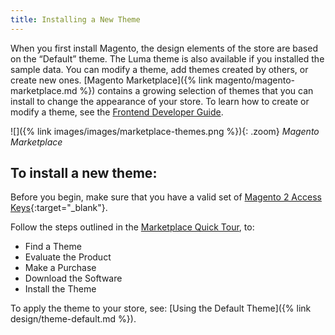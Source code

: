 ```yaml
---
title: Installing a New Theme
---
```


When you first install Magento, the design elements of the store are based on the “Default” theme. The Luma theme is also available if you installed the sample data. You can modify a theme, add themes created by others, or create new ones. [Magento Marketplace]({% link magento/magento-marketplace.md %}) contains a growing selection of themes that you can install to change the appearance of your store. To learn how to create or modify a theme, see the [Frontend Developer Guide][1].

![]({% link images/images/marketplace-themes.png %}){: .zoom}
_Magento Marketplace_

## To install a new theme:

Before you begin, make sure that you have a valid set of [Magento 2 Access Keys][2]{:target="_blank"}.

Follow the steps outlined in the [Marketplace Quick Tour][3], to:

* Find a Theme
* Evaluate the Product
* Make a Purchase
* Download the Software
* Install the Theme

To apply the theme to your store, see: [Using the Default Theme]({% link design/theme-default.md %}).

[1]: http://devdocs.magento.com/guides/v2.3/frontend-dev-guide/bk-frontend-dev-guide.html
[2]: http://docs.magento.com/marketplace/user_guide/account/account-magento2-access-keys.html
[3]: http://docs.magento.com/marketplace/user_guide/quick-tour/welcome.html
